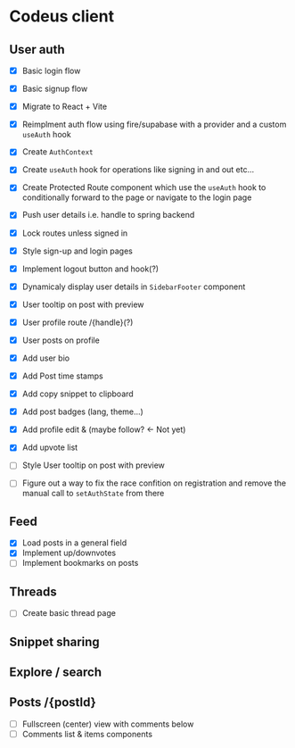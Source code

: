 # Codeus client

## User auth

- [x] Basic login flow
- [x] Basic signup flow
- [x] Migrate to React + Vite
- [x] Reimplment auth flow using fire/supabase with a provider and a custom `useAuth` hook

- [x] Create `AuthContext`
- [x] Create `useAuth` hook for operations like signing in and out etc...
- [x] Create Protected Route component which use the `useAuth` hook to conditionally forward to the page or navigate to the login page

- [x] Push user details i.e. handle to spring backend
- [x] Lock routes unless signed in
- [x] Style sign-up and login pages
- [x] Implement logout button and hook(?)
- [x] Dynamicaly display user details in `SidebarFooter` component
- [x] User tooltip on post with preview
- [x] User profile route /{handle}(?)
- [x] User posts on profile
- [x] Add user bio
- [x] Add Post time stamps
- [x] Add copy snippet to clipboard
- [x] Add post badges (lang, theme...)
- [x] Add profile edit & (maybe follow? <- Not yet)
- [x] Add upvote list
- [ ] Style User tooltip on post with preview
- [ ] Figure out a way to fix the race confition on registration and remove the manual call to `setAuthState` from there

## Feed

- [x] Load posts in a general field
- [x] Implement up/downvotes
- [ ] Implement bookmarks on posts

## Threads

- [ ] Create basic thread page

## Snippet sharing

## Explore / search

## Posts /{postId}

- [ ] Fullscreen (center) view with comments below
- [ ] Comments list & items components

